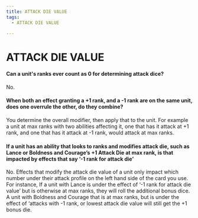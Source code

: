```yaml
---
title: ATTACK DIE VALUE
tags:
  - ATTACK DIE VALUE

---
```


# ATTACK DIE VALUE

#### Can a unit's ranks ever count as 0 for determining attack dice?

No.





#### When both an effect granting a +1 rank, and a -1 rank are on the same unit, does one overrule the other, do they combine? 

You determine the overall modifier, then apply that to the unit. For example a unit at max ranks with two abilities affecting it, one that has it attack at +1 rank, and one that has it attack at -1 rank, would attack at max ranks.




#### If a unit has an ability that looks to ranks and modifies attack die, such as Lance or Boldness and Courage’s +1 Attack Die at max rank, is that impacted by effects that say ‘-1 rank for attack die’

No. Effects that modify the attack die value of a unit only impact which number under their attack profile on the left hand side of the card you use. For instance, If a unit with Lance is under the effect of ‘-1 rank for attack die value’ but is otherwise at max ranks, they will roll the additional bonus dice. A unit with Boldness and Courage that is at max ranks, but is under the effect of ‘attacks with -1 rank, or lowest attack die value will still get the +1 bonus die.



